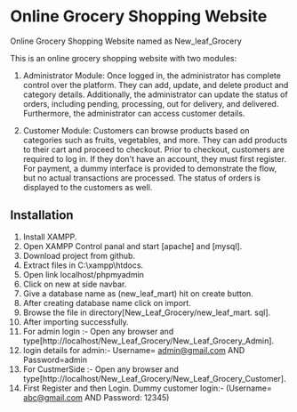 # Online Grocery Shopping Website
Online Grocery Shopping Website named as New_leaf_Grocery

This is an online grocery shopping website with two modules:

1. Administrator Module: Once logged in, the administrator has complete control over the platform. They can add, update, and delete product and category details. Additionally, the administrator can update the status of orders, including pending, processing, out for delivery, and delivered. Furthermore, the administrator can access customer details.

2. Customer Module: Customers can browse products based on categories such as fruits, vegetables, and more. They can add products to their cart and proceed to checkout. Prior to checkout, customers are required to log in. If they don't have an account, they must first register. For payment, a dummy interface is provided to demonstrate the flow, but no actual transactions are processed. The status of orders is displayed to the customers as well.  


## Installation 

  1. Install XAMPP.
  2. Open XAMPP Control panal and start [apache] and [mysql].
  3. Download project from github.
  4. Extract files in C:\xampp\htdocs. 
  5. Open link localhost/phpmyadmin
  6. Click on new at side navbar.
  7. Give a database name as (new_leaf_mart) hit on create button.
  8. After creating database name click on import.
  9. Browse the file in directory[New_Leaf_Grocery/new_leaf_mart.  sql].
  10. After importing successfully.
  11. For admin login :- Open any browser and type[http://localhost/New_Leaf_Grocery/New_Leaf_Grocery_Admin].  
  12. login details for admin:-
      Username= admin@gmail.com AND Password=admin
  13. For CustmerSide :- Open any browser and type[http://localhost/New_Leaf_Grocery/New_Leaf_Grocery_Customer].
  14. First Register and then Login.
      Dummy customer login:- 
      (Username= abc@gmail.com AND Password: 12345)
